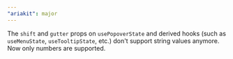 ```yaml
---
"ariakit": major
---
```


The `shift` and `gutter` props on `usePopoverState` and derived hooks (such as `useMenuState`, `useTooltipState`, etc.) don't support string values anymore. Now only numbers are supported.
